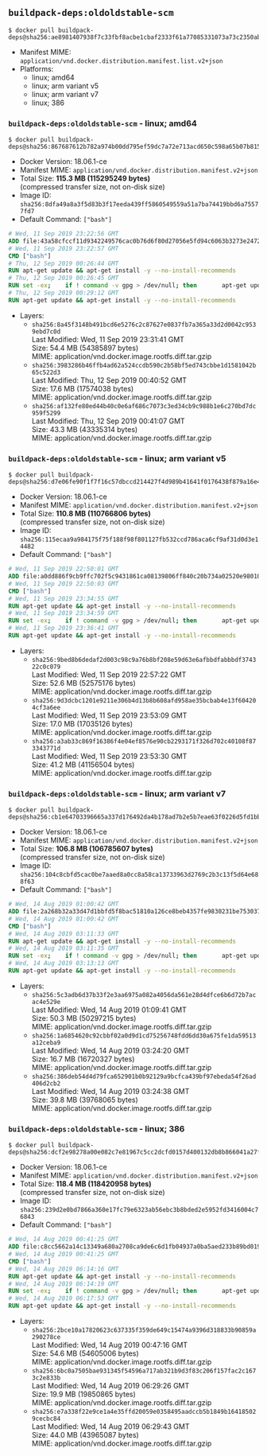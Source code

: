 ## `buildpack-deps:oldoldstable-scm`

```console
$ docker pull buildpack-deps@sha256:ae8981407938f7c33fbf8acbe1cbaf2333f61a77085331073a73c2350ab81ae1
```

-	Manifest MIME: `application/vnd.docker.distribution.manifest.list.v2+json`
-	Platforms:
	-	linux; amd64
	-	linux; arm variant v5
	-	linux; arm variant v7
	-	linux; 386

### `buildpack-deps:oldoldstable-scm` - linux; amd64

```console
$ docker pull buildpack-deps@sha256:867687612b782a974b00dd795ef59dc7a72e713acd650c598a65b07b8156d0ca
```

-	Docker Version: 18.06.1-ce
-	Manifest MIME: `application/vnd.docker.distribution.manifest.v2+json`
-	Total Size: **115.3 MB (115295249 bytes)**  
	(compressed transfer size, not on-disk size)
-	Image ID: `sha256:8dfa49a8a3f5d83b3f17eeda439ff5860549559a51a7ba74419bbd6a75577fd7`
-	Default Command: `["bash"]`

```dockerfile
# Wed, 11 Sep 2019 23:22:56 GMT
ADD file:43a58cfccf11d9342249576cac0b76d6f80d27056e5fd94c6063b3273e24729c in / 
# Wed, 11 Sep 2019 23:22:57 GMT
CMD ["bash"]
# Thu, 12 Sep 2019 00:26:44 GMT
RUN apt-get update && apt-get install -y --no-install-recommends 		ca-certificates 		curl 		netbase 		wget 	&& rm -rf /var/lib/apt/lists/*
# Thu, 12 Sep 2019 00:26:45 GMT
RUN set -ex; 	if ! command -v gpg > /dev/null; then 		apt-get update; 		apt-get install -y --no-install-recommends 			gnupg 			dirmngr 		; 		rm -rf /var/lib/apt/lists/*; 	fi
# Thu, 12 Sep 2019 00:29:12 GMT
RUN apt-get update && apt-get install -y --no-install-recommends 		bzr 		git 		mercurial 		openssh-client 		subversion 				procps 	&& rm -rf /var/lib/apt/lists/*
```

-	Layers:
	-	`sha256:8a45f3148b491bcd6e5276c2c87627e0837fb7a365a33d2d0042c9539ebd7c0d`  
		Last Modified: Wed, 11 Sep 2019 23:31:41 GMT  
		Size: 54.4 MB (54385897 bytes)  
		MIME: application/vnd.docker.image.rootfs.diff.tar.gzip
	-	`sha256:3983286b46ffb4ad62a524ccdb590c2b58bf5ed743cbbe1d1581042b65c522d3`  
		Last Modified: Thu, 12 Sep 2019 00:40:52 GMT  
		Size: 17.6 MB (17574038 bytes)  
		MIME: application/vnd.docker.image.rootfs.diff.tar.gzip
	-	`sha256:af132fe80ed44b40c0e6af686c7073c3ed34cb9c988b1e6c270bd7dc959f5299`  
		Last Modified: Thu, 12 Sep 2019 00:41:07 GMT  
		Size: 43.3 MB (43335314 bytes)  
		MIME: application/vnd.docker.image.rootfs.diff.tar.gzip

### `buildpack-deps:oldoldstable-scm` - linux; arm variant v5

```console
$ docker pull buildpack-deps@sha256:d7e06fe90f1f7f16c57dbccd214427f4d989b41641f0176438f879a16e4be222
```

-	Docker Version: 18.06.1-ce
-	Manifest MIME: `application/vnd.docker.distribution.manifest.v2+json`
-	Total Size: **110.8 MB (110766806 bytes)**  
	(compressed transfer size, not on-disk size)
-	Image ID: `sha256:115ecaa9a984175f75f188f98f801127fb532ccd786aca6cf9af31d0d3e14482`
-	Default Command: `["bash"]`

```dockerfile
# Wed, 11 Sep 2019 22:50:01 GMT
ADD file:a0dd886f9cb9ffc702f5c9431861ca08139806ff840c20b734a02520e980107d in / 
# Wed, 11 Sep 2019 22:50:03 GMT
CMD ["bash"]
# Wed, 11 Sep 2019 23:34:55 GMT
RUN apt-get update && apt-get install -y --no-install-recommends 		ca-certificates 		curl 		netbase 		wget 	&& rm -rf /var/lib/apt/lists/*
# Wed, 11 Sep 2019 23:34:59 GMT
RUN set -ex; 	if ! command -v gpg > /dev/null; then 		apt-get update; 		apt-get install -y --no-install-recommends 			gnupg 			dirmngr 		; 		rm -rf /var/lib/apt/lists/*; 	fi
# Wed, 11 Sep 2019 23:36:41 GMT
RUN apt-get update && apt-get install -y --no-install-recommends 		bzr 		git 		mercurial 		openssh-client 		subversion 				procps 	&& rm -rf /var/lib/apt/lists/*
```

-	Layers:
	-	`sha256:9bed8b6dedaf2d003c98c9a76b8bf208e59d63e6afbbdfabbbdf374322c0c079`  
		Last Modified: Wed, 11 Sep 2019 22:57:22 GMT  
		Size: 52.6 MB (52575176 bytes)  
		MIME: application/vnd.docker.image.rootfs.diff.tar.gzip
	-	`sha256:9d3dcbc1201e9211e306b4d13b8b608afd958ae35bcbab4e13f604204cf3a6ee`  
		Last Modified: Wed, 11 Sep 2019 23:53:09 GMT  
		Size: 17.0 MB (17035126 bytes)  
		MIME: application/vnd.docker.image.rootfs.diff.tar.gzip
	-	`sha256:a3ab33c869f16386f4e04ef8576e90cb2293171f326d702c40108f873343771d`  
		Last Modified: Wed, 11 Sep 2019 23:53:30 GMT  
		Size: 41.2 MB (41156504 bytes)  
		MIME: application/vnd.docker.image.rootfs.diff.tar.gzip

### `buildpack-deps:oldoldstable-scm` - linux; arm variant v7

```console
$ docker pull buildpack-deps@sha256:cb1e64703396665a337d176492da4b178ad7b2e5b7eae63f0226d5fd1bb8ca0d
```

-	Docker Version: 18.06.1-ce
-	Manifest MIME: `application/vnd.docker.distribution.manifest.v2+json`
-	Total Size: **106.8 MB (106785607 bytes)**  
	(compressed transfer size, not on-disk size)
-	Image ID: `sha256:104c8cbfd5cac0be7aaed8a0cc8a58ca13733963d2769c2b3c13f5d64e688f63`
-	Default Command: `["bash"]`

```dockerfile
# Wed, 14 Aug 2019 01:00:42 GMT
ADD file:2a268b32a33d47d1bbfd5f8bac51810a126ce8beb4357fe9830231be753037fc in / 
# Wed, 14 Aug 2019 01:00:42 GMT
CMD ["bash"]
# Wed, 14 Aug 2019 03:11:33 GMT
RUN apt-get update && apt-get install -y --no-install-recommends 		ca-certificates 		curl 		netbase 		wget 	&& rm -rf /var/lib/apt/lists/*
# Wed, 14 Aug 2019 03:11:35 GMT
RUN set -ex; 	if ! command -v gpg > /dev/null; then 		apt-get update; 		apt-get install -y --no-install-recommends 			gnupg 			dirmngr 		; 		rm -rf /var/lib/apt/lists/*; 	fi
# Wed, 14 Aug 2019 03:13:13 GMT
RUN apt-get update && apt-get install -y --no-install-recommends 		bzr 		git 		mercurial 		openssh-client 		subversion 				procps 	&& rm -rf /var/lib/apt/lists/*
```

-	Layers:
	-	`sha256:5c3adb6d37b33f2e3aa6975a082a4056da561e28d4dfce6b6d72b7acac4e529e`  
		Last Modified: Wed, 14 Aug 2019 01:09:41 GMT  
		Size: 50.3 MB (50297215 bytes)  
		MIME: application/vnd.docker.image.rootfs.diff.tar.gzip
	-	`sha256:1a6854620c92cbbf02a0d9d1cd75256748fdd6dd30a675fe1da59513a12ceba9`  
		Last Modified: Wed, 14 Aug 2019 03:24:20 GMT  
		Size: 16.7 MB (16720327 bytes)  
		MIME: application/vnd.docker.image.rootfs.diff.tar.gzip
	-	`sha256:386deb54d4d79fca652901b0b92129a9bcfca439bf97ebeda54f26ad406d2cb2`  
		Last Modified: Wed, 14 Aug 2019 03:24:38 GMT  
		Size: 39.8 MB (39768065 bytes)  
		MIME: application/vnd.docker.image.rootfs.diff.tar.gzip

### `buildpack-deps:oldoldstable-scm` - linux; 386

```console
$ docker pull buildpack-deps@sha256:dcf2e98278a00e082c7e81967c5cc2dcfd0157d400132db8b866041a27f51ed7
```

-	Docker Version: 18.06.1-ce
-	Manifest MIME: `application/vnd.docker.distribution.manifest.v2+json`
-	Total Size: **118.4 MB (118420958 bytes)**  
	(compressed transfer size, not on-disk size)
-	Image ID: `sha256:239d2e0bd7866a360e17fc79e6323ab56ebc3b8bded2e5952fd3416004c76843`
-	Default Command: `["bash"]`

```dockerfile
# Wed, 14 Aug 2019 00:41:25 GMT
ADD file:c8cc5662a14c13349a680a2708ca9de6c6d1fb04937a0ba5aed233b89bd01979 in / 
# Wed, 14 Aug 2019 00:41:25 GMT
CMD ["bash"]
# Wed, 14 Aug 2019 06:14:16 GMT
RUN apt-get update && apt-get install -y --no-install-recommends 		ca-certificates 		curl 		netbase 		wget 	&& rm -rf /var/lib/apt/lists/*
# Wed, 14 Aug 2019 06:14:19 GMT
RUN set -ex; 	if ! command -v gpg > /dev/null; then 		apt-get update; 		apt-get install -y --no-install-recommends 			gnupg 			dirmngr 		; 		rm -rf /var/lib/apt/lists/*; 	fi
# Wed, 14 Aug 2019 06:17:53 GMT
RUN apt-get update && apt-get install -y --no-install-recommends 		bzr 		git 		mercurial 		openssh-client 		subversion 				procps 	&& rm -rf /var/lib/apt/lists/*
```

-	Layers:
	-	`sha256:2bce10a17820623c637335f359de649c15474a9396d318833b90859a290278ce`  
		Last Modified: Wed, 14 Aug 2019 00:47:16 GMT  
		Size: 54.6 MB (54605006 bytes)  
		MIME: application/vnd.docker.image.rootfs.diff.tar.gzip
	-	`sha256:6bc0a7505bae931345f54596a717ab321b9d3f83c206f157fac2c1673c2e833b`  
		Last Modified: Wed, 14 Aug 2019 06:29:26 GMT  
		Size: 19.9 MB (19850865 bytes)  
		MIME: application/vnd.docker.image.rootfs.diff.tar.gzip
	-	`sha256:e7a338f22e9ce1a4e35ffd20059e0358495aadccb5b1849b164185029cecbc84`  
		Last Modified: Wed, 14 Aug 2019 06:29:43 GMT  
		Size: 44.0 MB (43965087 bytes)  
		MIME: application/vnd.docker.image.rootfs.diff.tar.gzip
